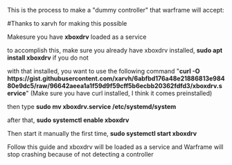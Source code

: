 This is the process to make a "dummy controller" that warframe will accept:

#Thanks to xarvh for making this possible

Makesure you have **xboxdrv** loaded as a service

to accomplish this, make sure you already have xboxdrv installed, **sudo apt install xboxdrv** if you do not

with that installed, you want to use the following command "**curl -O htt<span>**ps://g**</span>ist.githubusercontent.com/xarvh/6abfbd176a48e21886813e98480e9dc5/raw/96642aeea1a1f59d9f59cff5b6ecbb20362fdfd3/xboxdrv.service**" (Make sure you have curl installed, I think it comes preinstalled)

then type **sudo mv xboxdrv.service /etc/systemd/system**

after that, **sudo systemctl enable xboxdrv**

Then start it manually the first time, **sudo systemctl start xboxdrv**



Follow this guide and xboxdrv will be loaded as a service and Warframe will stop crashing because of not detecting a controller
